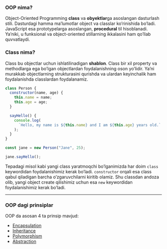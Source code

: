 ### OOP nima?

Object-Oriented Programming **class** va **obyektlar**ga asoslangan dasturlash stili. Dasturdagi hamma ma’lumotlar object va classlar ko’rinishida bo’ladi. JavaScript esa prototypelarga asoslangan, **procedural** til hisoblanadi. Ya’niki, u funksional va object-oriented stillarning ikkalasini ham qo’llab quvvatlaydi.

### Class nima?

Class bu objectlar uchun ishlatilinadigan **shablon**. Class bir xil property va methodlarga ega bo’lgan objectlardan foydalanishning oson yo’lidir. Ya’ni murakkab objectlarning strukturasini qurishda va ulardan keyinchalik ham foydalanishda classlardan foydalanamiz.

```javascript
class Person {
  constructor(name, age) {
    this.name = name;
    this.age = age;
  }

  sayHello() {
    console.log(
      `Hello, my name is ${this.name} and I am ${this.age} years old.`
    );
  }
}

const jane = new Person("Jane", 25);

jane.sayHello();
```

Tepadagi misol kabi yangi class yaratmoqchi bo’lganimizda har doim `class` keywordidan foydalanishimiz kerak bo’ladi. `constructor` orqali esa class qabul qiladigan barcha o’zgaruvchilarni kiritib olamiz. Shu classdan andoza olib, yangi object create qilishimiz uchun esa `new` keywordidan foydalanishimiz kerak bo’ladi.

<hr>

### OOP dagi prinsiplar

OOP da asosan 4 ta prinsip mavjud:

<ul>
    <li><a href="./encapsulation/README.md">Encapsulation</a></li>
    <li><a href="#">Inheritance</a></li>
    <li><a href="#">Polymorphism</a></li>
    <li><a href="#">Abstraction</a></li>
</ul>
